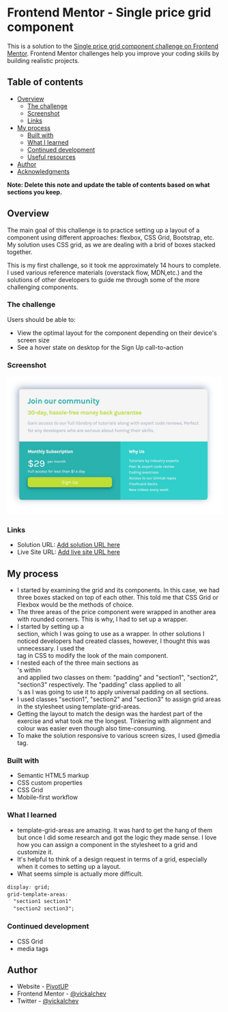 # Frontend Mentor - Single price grid component

This is a solution to the [Single price grid component challenge on Frontend Mentor](https://www.frontendmentor.io/challenges/single-price-grid-component-5ce41129d0ff452fec5abbbc). Frontend Mentor challenges help you improve your coding skills by building realistic projects.

## Table of contents

- [Overview](#overview)
  - [The challenge](#the-challenge)
  - [Screenshot](#screenshot)
  - [Links](#links)
- [My process](#my-process)
  - [Built with](#built-with)
  - [What I learned](#what-i-learned)
  - [Continued development](#continued-development)
  - [Useful resources](#useful-resources)
- [Author](#author)
- [Acknowledgments](#acknowledgments)

**Note: Delete this note and update the table of contents based on what sections you keep.**

## Overview

The main goal of this challenge is to practice setting up a layout of a component using different approaches: flexbox, CSS Grid, Bootstrap, etc. My solution uses CSS grid, as we are dealing with a brid of boxes stacked together.

This is my first challenge, so it took me approximately 14 hours to complete. I used various reference materials (overstack flow, MDN,etc.) and the solutions of other developers to guide me through some of the more challenging components.

### The challenge

Users should be able to:

- View the optimal layout for the component depending on their device's screen size
- See a hover state on desktop for the Sign Up call-to-action

### Screenshot

![](/images/Screenshot-Solution.jpeg)

### Links

- Solution URL: [Add solution URL here](https://your-solution-url.com)
- Live Site URL: [Add live site URL here](https://your-live-site-url.com)

## My process

- I started by examining the grid and its components. In this case, we had three boxes stacked on top of each other. This told me that CSS Grid or Flexbox would be the methods of choice.
- The three areas of the price component were wrapped in another area with rounded corners. This is why, I had to set up a wrapper.
- I started by setting up a <main> section, which I was going to use as a wrapper. In other solutions I noticed developers had created classes, however, I thought this was unnecessary. I used the <main> tag in CSS to modify the look of the main component.
- I nested each of the three main sections as <div>'s within <main> and applied two classes on them: "padding" and "section1", "section2", "section3" respectively. The "padding" class applied to all <div>'s as I was going to use it to apply universal padding on all sections.
- I used classes "section1", "section2" and "section3" to assign grid areas in the stylesheet using template-grid-areas.
- Getting the layout to match the design was the hardest part of the exercise and what took me the longest. Tinkering with alignment and colour was easier even though also time-consuming.
- To make the solution responsive to various screen sizes, I used @media tag.

### Built with

- Semantic HTML5 markup
- CSS custom properties
- CSS Grid
- Mobile-first workflow

### What I learned

- template-grid-areas are amazing. It was hard to get the hang of them but once I did some research and got the logic they made sense. I love how you can assign a component in the stylesheet to a grid and customize it.
- It's helpful to think of a design request in terms of a grid, especially when it comes to setting up a layout.
- What seems simple is actually more difficult.

```css
display: grid;
grid-template-areas:
  "section1 section1"
  "section2 section3";
```

### Continued development

- CSS Grid
- media tags

## Author

- Website - [PivotUP](https://pivotup.co)
- Frontend Mentor - [@vickalchev](https://www.frontendmentor.io/profile/vickalchev)
- Twitter - [@vickalchev](https://www.twitter.com/yourusername)
